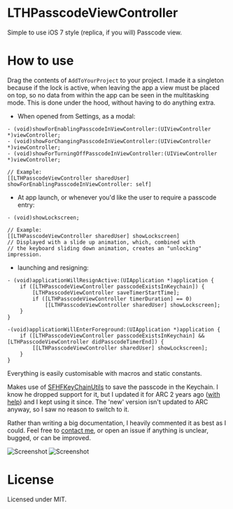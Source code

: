 # LTHPasscodeViewController
Simple to use iOS 7 style (replica, if you will) Passcode view.

# How to use
Drag the contents of `AddToYourProject` to your project. I made it a singleton because if the lock is active, when leaving the app a view must be placed on top, so no data from within the app can be seen in the multitasking mode. This is done under the hood, without having to do anything extra.


* When opened from Settings, as a modal:

```
- (void)showForEnablingPasscodeInViewController:(UIViewController *)viewController;
- (void)showForChangingPasscodeInViewController:(UIViewController *)viewController;
- (void)showForTurningOffPasscodeInViewController:(UIViewController *)viewController;

// Example:
[[LTHPasscodeViewController sharedUser] showForEnablingPasscodeInViewController: self]
```

* At app launch, or whenever you'd like the user to require a passcode entry:

```
- (void)showLockscreen;

// Example:
[[LTHPasscodeViewController sharedUser] showLockscreen]
// Displayed with a slide up animation, which, combined with 
// the keyboard sliding down animation, creates an "unlocking" impression.
```

* launching and resigning:

```
- (void)applicationWillResignActive:(UIApplication *)application {
	if ([LTHPasscodeViewController passcodeExistsInKeychain]) {
		[LTHPasscodeViewController saveTimerStartTime];
		if ([LTHPasscodeViewController timerDuration] == 0)
			[[LTHPasscodeViewController sharedUser] showLockscreen];
	}
}

-(void)applicationWillEnterForeground:(UIApplication *)application {
	if ([LTHPasscodeViewController passcodeExistsInKeychain] && [LTHPasscodeViewController didPasscodeTimerEnd]) {
		[[LTHPasscodeViewController sharedUser] showLockscreen];
	}
}
```

Everything is easily customisable with macros and static constants.

Makes use of [SFHFKeyChainUtils](https://github.com/ldandersen/scifihifi-iphone) to save the passcode in the Keychain. I know he dropped support for it, but I updated it for ARC 2 years ago ([with help](http://stackoverflow.com/questions/7663443/sfhfkeychainutils-ios-keychain-arc-compatible)) and I kept using it since. The 'new' version isn't updated to ARC anyway, so I saw no reason to switch to it.

Rather than writing a big documentation, I heavily commented it as best as I could. Feel free to [contact me](mailto:roland@rolandleth.com), or open an issue if anything is unclear, bugged, or can be improved. 

![Screenshot](http://rolandleth.com/assets/ios7-style-passcode/screenshot.png)   ![Screenshot](http://rolandleth.com/assets/ios7-style-passcode/change-passcode-screenshot.png)

# License
Licensed under MIT.